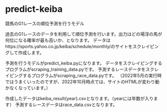# predict-keiba
競馬のG1レースの順位予測を行うモデル

過去のG1レースのデータを利用して順位予測を行います。出力はどの場淳の馬が何位になる確率が最も高いか、となります。
データはhttps://sports.yahoo.co.jp/keiba/schedule/monthly/のサイトをスクレイピングして作成します。

予測を行うモデルがpredict_keiba.pyになります。
データをスクレイピングするプログラムがscraping_training_data.pyです。
予測するレースデータをスクレイピングするプログラムがscraping_race_data.pyです。
（2022年5月の実行時ではうまくいったのですが、2022年10月時点では、サイトのHTMLが変わり動かなくなっています。）

作成したデータはkeiba_result{year}.csvとなります。（yearには年数が入ります）
予測するレースデータはrace_data.csvとなります。

